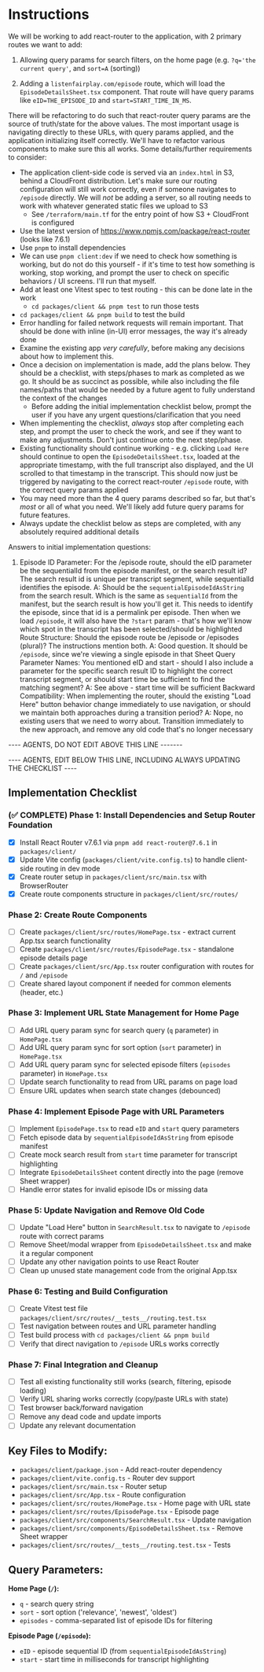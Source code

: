 # Instructions

We will be working to add react-router to the application, with 2 primary routes we want to add:

1. Allowing query params for search filters, on the home page (e.g. `?q='the current query'`, and `sort=A` (sorting))

2. Adding a `listenfairplay.com/episode` route, which will load the `EpisodeDetailsSheet.tsx` component. That route will have query params like `eID=THE_EPISODE_ID` and `start=START_TIME_IN_MS`.


There will be refactoring to do such that react-router query params are the source of truth/state for the above values. The most important usage is navigating directly to these URLs, with query params applied, and the application initializing itself correctly. We'll have to refactor various components to make sure this all works. Some details/further requirements to consider:

* The application client-side code is served via an `index.html` in S3, behind a CloudFront distribution. Let's make sure our routing configuration will still work correctly, even if someone navigates to `/episode` directly. We will *not* be adding a server, so all routing needs to work with whatever generated static files we upload to S3
    * See `/terraform/main.tf` for the entry point of how S3 + CloudFront is configured
* Use the latest version of https://www.npmjs.com/package/react-router (looks like 7.6.1)
* Use `pnpm` to install dependencies
* We can use `pnpm client:dev` if we need to check how something is working, but do not do this yourself - if it's time to test how something is working, stop working, and prompt the user to check on specific behaviors / UI screens. I'll run that myself.
* Add at least one Vitest spec to test routing - this can be done late in the work
    * `cd packages/client && pnpm test` to run those tests
* `cd packages/client && pnpm build` to test the build
* Error handling for failed network requests will remain important. That should be done with inline (in-UI) error messages, the way it's already done
* Examine the existing app *very carefully*, before making any decisions about how to implement this.
* Once a decision on implementation is made, add the plans below. They should be a checklist, with steps/phases to mark as completed as we go. It should be as succinct as possible, while also including the file names/paths that would be needed by a future agent to fully understand the context of the changes
    * Before adding the initial implementation checklist below, prompt the user if you have any urgent questions/clarification that you need
* When implementing the checklist, *always* stop after completing each step, and prompt the user to check the work, and see if they want to make any adjustments. Don't just continue onto the next step/phase.
* Existing functionality should continue working - e.g. clicking `Load Here` should continue to open the `EpisodeDetailsSheet.tsx`, loaded at the appropriate timestamp, with the full transcript also displayed, and the UI scrolled to that timestamp in the transcript. This should now just be triggered by navigating to the correct react-router `/episode` route, with the correct query params applied
* You may need more than the 4 query params described so far, but that's *most* or all of what you need. We'll likely add future query params for future features.
* Always update the checklist below as steps are completed, with any absolutely required additional details


Answers to initial implementation questions:

1. Episode ID Parameter: For the /episode route, should the eID parameter be the sequentialId from the episode manifest, or the search result id? The search result id is unique per transcript segment, while sequentialId identifies the episode.
    A: Should be the `sequentialEpisodeIdAsString` from the search result. Which is the same as `sequentialId` from the manifest, but the search result is how you'll get it. This needs to identify the episode, since that id is a permalink per episode. Then when we load `/episode`, it will also have the `?start` param - that's how we'll know which spot in the transcript has been selected/should be highlighted
Route Structure: Should the episode route be /episode or /episodes (plural)? The instructions mention both.
    A: Good question. It should be `/episode`, since we're viewing a single episode in that Sheet
Query Parameter Names: You mentioned eID and start - should I also include a parameter for the specific search result ID to highlight the correct transcript segment, or should start time be sufficient to find the matching segment?
    A: See above - start time will be sufficient
Backward Compatibility: When implementing the router, should the existing "Load Here" button behavior change immediately to use navigation, or should we maintain both approaches during a transition period?
    A: Nope, no existing users that we need to worry about. Transition immediately to the new approach, and remove any old code that's no longer necessary

---- AGENTS, DO NOT EDIT ABOVE THIS LINE -------

---- AGENTS, EDIT BELOW THIS LINE, INCLUDING ALWAYS UPDATING THE CHECKLIST ----

## Implementation Checklist

### (✅ COMPLETE) Phase 1: Install Dependencies and Setup Router Foundation
- [x] Install React Router v7.6.1 via `pnpm add react-router@7.6.1` in `packages/client/`
- [x] Update Vite config (`packages/client/vite.config.ts`) to handle client-side routing in dev mode
- [x] Create router setup in `packages/client/src/main.tsx` with BrowserRouter
- [x] Create route components structure in `packages/client/src/routes/`

### Phase 2: Create Route Components
- [ ] Create `packages/client/src/routes/HomePage.tsx` - extract current App.tsx search functionality
- [ ] Create `packages/client/src/routes/EpisodePage.tsx` - standalone episode details page
- [ ] Create `packages/client/src/App.tsx` router configuration with routes for `/` and `/episode`
- [ ] Create shared layout component if needed for common elements (header, etc.)

### Phase 3: Implement URL State Management for Home Page
- [ ] Add URL query param sync for search query (`q` parameter) in `HomePage.tsx`
- [ ] Add URL query param sync for sort option (`sort` parameter) in `HomePage.tsx`  
- [ ] Add URL query param sync for selected episode filters (`episodes` parameter) in `HomePage.tsx`
- [ ] Update search functionality to read from URL params on page load
- [ ] Ensure URL updates when search state changes (debounced)

### Phase 4: Implement Episode Page with URL Parameters
- [ ] Implement `EpisodePage.tsx` to read `eID` and `start` query parameters
- [ ] Fetch episode data by `sequentialEpisodeIdAsString` from episode manifest
- [ ] Create mock search result from `start` time parameter for transcript highlighting
- [ ] Integrate `EpisodeDetailsSheet` content directly into the page (remove Sheet wrapper)
- [ ] Handle error states for invalid episode IDs or missing data

### Phase 5: Update Navigation and Remove Old Code
- [ ] Update "Load Here" button in `SearchResult.tsx` to navigate to `/episode` route with correct params
- [ ] Remove Sheet/modal wrapper from `EpisodeDetailsSheet.tsx` and make it a regular component
- [ ] Update any other navigation points to use React Router
- [ ] Clean up unused state management code from the original App.tsx

### Phase 6: Testing and Build Configuration
- [ ] Create Vitest test file `packages/client/src/routes/__tests__/routing.test.tsx`
- [ ] Test navigation between routes and URL parameter handling
- [ ] Test build process with `cd packages/client && pnpm build`
- [ ] Verify that direct navigation to `/episode` URLs works correctly

### Phase 7: Final Integration and Cleanup
- [ ] Test all existing functionality still works (search, filtering, episode loading)
- [ ] Verify URL sharing works correctly (copy/paste URLs with state)
- [ ] Test browser back/forward navigation
- [ ] Remove any dead code and update imports
- [ ] Update any relevant documentation

## Key Files to Modify:
- `packages/client/package.json` - Add react-router dependency
- `packages/client/vite.config.ts` - Router dev support
- `packages/client/src/main.tsx` - Router setup
- `packages/client/src/App.tsx` - Route configuration
- `packages/client/src/routes/HomePage.tsx` - Home page with URL state
- `packages/client/src/routes/EpisodePage.tsx` - Episode page
- `packages/client/src/components/SearchResult.tsx` - Update navigation
- `packages/client/src/components/EpisodeDetailsSheet.tsx` - Remove Sheet wrapper
- `packages/client/src/routes/__tests__/routing.test.tsx` - Tests

## Query Parameters:
**Home Page (`/`):**
- `q` - search query string
- `sort` - sort option ('relevance', 'newest', 'oldest')  
- `episodes` - comma-separated list of episode IDs for filtering

**Episode Page (`/episode`):**
- `eID` - episode sequential ID (from `sequentialEpisodeIdAsString`)
- `start` - start time in milliseconds for transcript highlighting